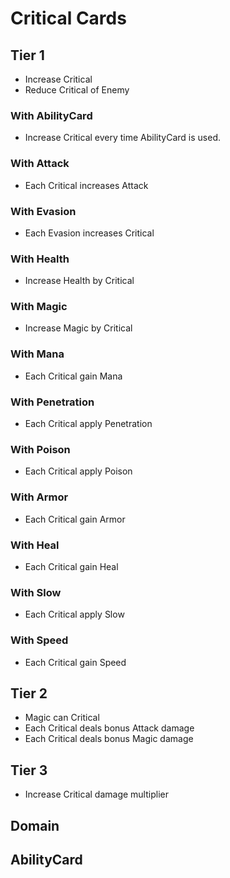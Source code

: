 # Critical Cards

## Tier 1

- Increase Critical
- Reduce Critical of Enemy

### With AbilityCard

- Increase Critical every time AbilityCard is used.

### With Attack

- Each Critical increases Attack

### With Evasion

- Each Evasion increases Critical

### With Health

- Increase Health by Critical

### With Magic

- Increase Magic by Critical

### With Mana

- Each Critical gain Mana

### With Penetration

- Each Critical apply Penetration

### With Poison

- Each Critical apply Poison

### With Armor

- Each Critical gain Armor

### With Heal

- Each Critical gain Heal

### With Slow

- Each Critical apply Slow

### With Speed

- Each Critical gain Speed

## Tier 2

- Magic can Critical
- Each Critical deals bonus Attack damage
- Each Critical deals bonus Magic damage

## Tier 3

- Increase Critical damage multiplier

## Domain

## AbilityCard
